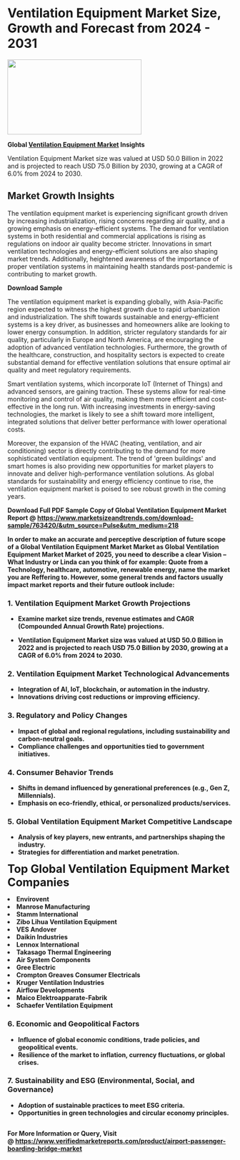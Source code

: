 <H1>Ventilation Equipment Market Size, Growth and Forecast from 2024 - 2031</H1><img class="aligncenter size-medium wp-image-584254" src="https://thirdeyenews.in/wp-content/uploads/2024/09/Global-Market-Research-300x168.jpeg" alt="" width="300" height="168" /><p><strong>Global&nbsp;<a href="https://www.marketsizeandtrends.com/download-sample/763420/&amp;utm_source=Pulse&amp;utm_medium=218">Ventilation Equipment Market</a> Insights</strong></p><p>Ventilation Equipment Market size was valued at USD 50.0 Billion in 2022 and is projected to reach USD 75.0 Billion by 2030, growing at a CAGR of 6.0% from 2024 to 2030.</p><p><h2>Market Growth Insights</h2> <p>The ventilation equipment market is experiencing significant growth driven by increasing industrialization, rising concerns regarding air quality, and a growing emphasis on energy-efficient systems. The demand for ventilation systems in both residential and commercial applications is rising as regulations on indoor air quality become stricter. Innovations in smart ventilation technologies and energy-efficient solutions are also shaping market trends. Additionally, heightened awareness of the importance of proper ventilation systems in maintaining health standards post-pandemic is contributing to market growth.</p> <p><strong>Download Sample</strong></p> <p>The ventilation equipment market is expanding globally, with Asia-Pacific region expected to witness the highest growth due to rapid urbanization and industrialization. The shift towards sustainable and energy-efficient systems is a key driver, as businesses and homeowners alike are looking to lower energy consumption. In addition, stricter regulatory standards for air quality, particularly in Europe and North America, are encouraging the adoption of advanced ventilation technologies. Furthermore, the growth of the healthcare, construction, and hospitality sectors is expected to create substantial demand for effective ventilation solutions that ensure optimal air quality and meet regulatory requirements.</p> <p>Smart ventilation systems, which incorporate IoT (Internet of Things) and advanced sensors, are gaining traction. These systems allow for real-time monitoring and control of air quality, making them more efficient and cost-effective in the long run. With increasing investments in energy-saving technologies, the market is likely to see a shift toward more intelligent, integrated solutions that deliver better performance with lower operational costs.</p> <p>Moreover, the expansion of the HVAC (heating, ventilation, and air conditioning) sector is directly contributing to the demand for more sophisticated ventilation equipment. The trend of 'green buildings' and smart homes is also providing new opportunities for market players to innovate and deliver high-performance ventilation solutions. As global standards for sustainability and energy efficiency continue to rise, the ventilation equipment market is poised to see robust growth in the coming years.</p> <p><strong></p><p><span class=""><strong>Download Full PDF Sample Copy of Global Ventilation Equipment Market Report</strong> @ <a href="https://www.marketsizeandtrends.com/download-sample/763420/&amp;utm_source=Pulse&amp;utm_medium=218" target="_blank">https://www.marketsizeandtrends.com/download-sample/763420/&amp;utm_source=Pulse&amp;utm_medium=218</a></span></p><p>In order to make an accurate and perceptive description of future scope of a Global&nbsp;Ventilation Equipment Market Market as Global&nbsp;Ventilation Equipment Market Market of 2025, you need to describe a clear Vision &ndash; What Industry or Linda can you think of for example: Quote from a Technology, healthcare, automotive, renewable energy, name the market you are Reffering to. However, some general trends and factors usually impact market reports and their future outlook include:</p><h3>1.&nbsp;<strong>Ventilation Equipment Market Growth Projections</strong></h3><ul><li>Examine market size trends, revenue estimates and CAGR (Compounded Annual Growth Rate) projections.</li><li><p>Ventilation Equipment Market size was valued at USD 50.0 Billion in 2022 and is projected to reach USD 75.0 Billion by 2030, growing at a CAGR of 6.0% from 2024 to 2030.</p></li></ul><h3>2.&nbsp;<strong>Ventilation Equipment Market Technological Advancements</strong></h3><ul><li>Integration of AI, IoT, blockchain, or automation in the industry.</li><li>Innovations driving cost reductions or improving efficiency.</li></ul><h3>3.&nbsp;<strong>Regulatory and Policy Changes</strong></h3><ul><li>Impact of global and regional regulations, including sustainability and carbon-neutral goals.</li><li>Compliance challenges and opportunities tied to government initiatives.</li></ul><h3>4.&nbsp;<strong>Consumer Behavior Trends</strong></h3><ul><li>Shifts in demand influenced by generational preferences (e.g., Gen Z, Millennials).</li><li>Emphasis on eco-friendly, ethical, or personalized products/services.</li></ul><h3>5.&nbsp;<strong>Global Ventilation Equipment Market Competitive Landscape</strong></h3><ul><li>Analysis of key players, new entrants, and partnerships shaping the industry.</li><li>Strategies for differentiation and market penetration.</li></ul><p data-pm-slice="1 1 []"><span style="color: inherit; font-family: inherit; font-size: 25px;">Top Global Ventilation Equipment Market Companies</span></p><div class="" data-test-id=""><p><li>Envirovent</li><li> Manrose Manufacturing</li><li> Stamm International</li><li> Zibo Lihua Ventilation Equipment</li><li> VES Andover</li><li> Daikin Industries</li><li> Lennox International</li><li> Takasago Thermal Engineering</li><li> Air System Components</li><li> Gree Electric</li><li> Crompton Greaves Consumer Electricals</li><li> Kruger Ventilation Industries</li><li> Airflow Developments</li><li> Maico Elektroapparate-Fabrik</li><li> Schaefer Ventilation Equipment</li></p></div><h3>6.&nbsp;<strong>Economic and Geopolitical Factors</strong></h3><ul><li>Influence of global economic conditions, trade policies, and geopolitical events.</li><li>Resilience of the market to inflation, currency fluctuations, or global crises.</li></ul><h3>7.&nbsp;<strong>Sustainability and ESG (Environmental, Social, and Governance)</strong></h3><ul><li>Adoption of sustainable practices to meet ESG criteria.</li><li>Opportunities in green technologies and circular economy principles.</li></ul><h2><strong style="font-size: 14px;">For More Information or Query, Visit @&nbsp;</strong><a style="background-color: #ffffff; font-size: 14px;" href="https://www.marketsizeandtrends.com/report/ventilation-equipment-market/" target="_blank">https://www.verifiedmarketreports.com/product/airport-passenger-boarding-bridge-market</a></h2>
